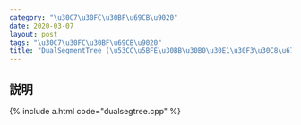 ```yaml
---
category: "\u30C7\u30FC\u30BF\u69CB\u9020"
date: 2020-03-07
layout: post
tags: "\u30C7\u30FC\u30BF\u69CB\u9020"
title: "DualSegmentTree (\u53CC\u5BFE\u30BB\u30B0\u30E1\u30F3\u30C8\u6728)"
---
```


## 説明

{% include a.html code="dualsegtree.cpp" %}
